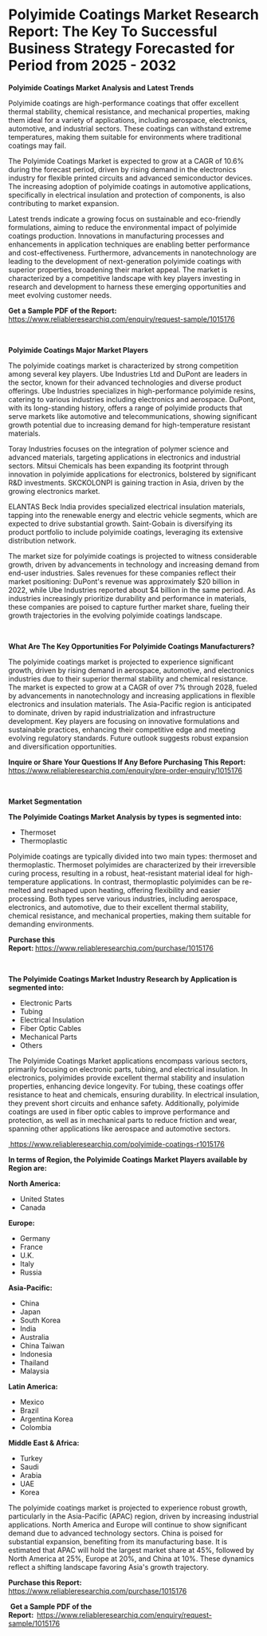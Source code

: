 <p><h1>Polyimide Coatings Market Research Report: The Key To Successful Business Strategy Forecasted for Period from 2025 - 2032</h1></p><p><strong>Polyimide Coatings Market Analysis and Latest Trends</strong></p>
<p><p>Polyimide coatings are high-performance coatings that offer excellent thermal stability, chemical resistance, and mechanical properties, making them ideal for a variety of applications, including aerospace, electronics, automotive, and industrial sectors. These coatings can withstand extreme temperatures, making them suitable for environments where traditional coatings may fail.</p><p>The Polyimide Coatings Market is expected to grow at a CAGR of 10.6% during the forecast period, driven by rising demand in the electronics industry for flexible printed circuits and advanced semiconductor devices. The increasing adoption of polyimide coatings in automotive applications, specifically in electrical insulation and protection of components, is also contributing to market expansion.</p><p>Latest trends indicate a growing focus on sustainable and eco-friendly formulations, aiming to reduce the environmental impact of polyimide coatings production. Innovations in manufacturing processes and enhancements in application techniques are enabling better performance and cost-effectiveness. Furthermore, advancements in nanotechnology are leading to the development of next-generation polyimide coatings with superior properties, broadening their market appeal. The market is characterized by a competitive landscape with key players investing in research and development to harness these emerging opportunities and meet evolving customer needs.</p></p>
<p><strong>Get a Sample PDF of the Report:&nbsp;</strong> <a href="https://www.reliableresearchiq.com/enquiry/request-sample/1015176?utm_campaign=2325&utm_medium=2&utm_source=Github&utm_content=ia&utm_term=17042025&utm_id=polyimide-coatings">https://www.reliableresearchiq.com/enquiry/request-sample/1015176</a></p>
<p>&nbsp;</p>
<p><strong>Polyimide Coatings Major Market Players</strong></p>
<p><p>The polyimide coatings market is characterized by strong competition among several key players. Ube Industries Ltd and DuPont are leaders in the sector, known for their advanced technologies and diverse product offerings. Ube Industries specializes in high-performance polyimide resins, catering to various industries including electronics and aerospace. DuPont, with its long-standing history, offers a range of polyimide products that serve markets like automotive and telecommunications, showing significant growth potential due to increasing demand for high-temperature resistant materials.</p><p>Toray Industries focuses on the integration of polymer science and advanced materials, targeting applications in electronics and industrial sectors. Mitsui Chemicals has been expanding its footprint through innovation in polyimide applications for electronics, bolstered by significant R&D investments. SKCKOLONPI is gaining traction in Asia, driven by the growing electronics market.</p><p>ELANTAS Beck India provides specialized electrical insulation materials, tapping into the renewable energy and electric vehicle segments, which are expected to drive substantial growth. Saint-Gobain is diversifying its product portfolio to include polyimide coatings, leveraging its extensive distribution network.</p><p>The market size for polyimide coatings is projected to witness considerable growth, driven by advancements in technology and increasing demand from end-user industries. Sales revenues for these companies reflect their market positioning: DuPont's revenue was approximately $20 billion in 2022, while Ube Industries reported about $4 billion in the same period. As industries increasingly prioritize durability and performance in materials, these companies are poised to capture further market share, fueling their growth trajectories in the evolving polyimide coatings landscape.</p></p>
<p>&nbsp;</p>
<p><strong>What Are The Key Opportunities For Polyimide Coatings Manufacturers?</strong></p>
<p><p>The polyimide coatings market is projected to experience significant growth, driven by rising demand in aerospace, automotive, and electronics industries due to their superior thermal stability and chemical resistance. The market is expected to grow at a CAGR of over 7% through 2028, fueled by advancements in nanotechnology and increasing applications in flexible electronics and insulation materials. The Asia-Pacific region is anticipated to dominate, driven by rapid industrialization and infrastructure development. Key players are focusing on innovative formulations and sustainable practices, enhancing their competitive edge and meeting evolving regulatory standards. Future outlook suggests robust expansion and diversification opportunities.</p></p>
<p><strong>Inquire or Share Your Questions If Any Before Purchasing This Report:</strong> <a href="https://www.reliableresearchiq.com/enquiry/pre-order-enquiry/1015176?utm_campaign=2325&utm_medium=2&utm_source=Github&utm_content=ia&utm_term=17042025&utm_id=polyimide-coatings">https://www.reliableresearchiq.com/enquiry/pre-order-enquiry/1015176</a></p>
<p>&nbsp;</p>
<p><strong>Market Segmentation</strong></p>
<p><strong>The Polyimide Coatings Market Analysis by types is segmented into:</strong></p>
<p><ul><li>Thermoset</li><li>Thermoplastic</li></ul></p>
<p><p>Polyimide coatings are typically divided into two main types: thermoset and thermoplastic. Thermoset polyimides are characterized by their irreversible curing process, resulting in a robust, heat-resistant material ideal for high-temperature applications. In contrast, thermoplastic polyimides can be re-melted and reshaped upon heating, offering flexibility and easier processing. Both types serve various industries, including aerospace, electronics, and automotive, due to their excellent thermal stability, chemical resistance, and mechanical properties, making them suitable for demanding environments.</p></p>
<p><strong>Purchase this Report:&nbsp;</strong><a href="https://www.reliableresearchiq.com/purchase/1015176?utm_campaign=2325&utm_medium=2&utm_source=Github&utm_content=ia&utm_term=17042025&utm_id=polyimide-coatings">https://www.reliableresearchiq.com/purchase/1015176</a></p>
<p>&nbsp;</p>
<p><strong>The Polyimide Coatings Market Industry Research by Application is segmented into:</strong></p>
<p><ul><li>Electronic Parts</li><li>Tubing</li><li>Electrical Insulation</li><li>Fiber Optic Cables</li><li>Mechanical Parts</li><li>Others</li></ul></p>
<p><p>The Polyimide Coatings Market applications encompass various sectors, primarily focusing on electronic parts, tubing, and electrical insulation. In electronics, polyimides provide excellent thermal stability and insulation properties, enhancing device longevity. For tubing, these coatings offer resistance to heat and chemicals, ensuring durability. In electrical insulation, they prevent short circuits and enhance safety. Additionally, polyimide coatings are used in fiber optic cables to improve performance and protection, as well as in mechanical parts to reduce friction and wear, spanning other applications like aerospace and automotive sectors.</p></p>
<p><a href="https://www.reliableresearchiq.com/polyimide-coatings-r1015176?utm_campaign=2325&utm_medium=2&utm_source=Github&utm_content=ia&utm_term=17042025&utm_id=polyimide-coatings">&nbsp;https://www.reliableresearchiq.com/polyimide-coatings-r1015176</a></p>
<p><strong>In terms of Region, the Polyimide Coatings Market Players available by Region are:</strong></p>
<p>
    <p> <strong> North America: </strong>
        <ul>
            <li>United States</li>
            <li>Canada</li>
        </ul>
        </p> 
    <p> <strong> Europe: </strong>
        <ul>
            <li>Germany</li>
            <li>France</li>
            <li>U.K.</li>
            <li>Italy</li>
            <li>Russia</li>
        </ul>
        </p> 
    <p> <strong> Asia-Pacific: </strong>
        <ul>
            <li>China</li>
            <li>Japan</li>
            <li>South Korea</li>
            <li>India</li>
            <li>Australia</li>
            <li>China Taiwan</li>
            <li>Indonesia</li>
            <li>Thailand</li>
            <li>Malaysia</li>
        </ul>
        </p> 
    <p> <strong> Latin America: </strong>
        <ul>
            <li>Mexico</li>
            <li>Brazil</li>
            <li>Argentina Korea</li>
            <li>Colombia</li>
        </ul>
        </p> 
    <p> <strong> Middle East & Africa: </strong>
        <ul>
            <li>Turkey</li>
            <li>Saudi</li>
            <li>Arabia</li>
            <li>UAE</li>
            <li>Korea</li>
        </ul>
    </p>
    </p>
<p><p>The polyimide coatings market is projected to experience robust growth, particularly in the Asia-Pacific (APAC) region, driven by increasing industrial applications. North America and Europe will continue to show significant demand due to advanced technology sectors. China is poised for substantial expansion, benefiting from its manufacturing base. It is estimated that APAC will hold the largest market share at 45%, followed by North America at 25%, Europe at 20%, and China at 10%. These dynamics reflect a shifting landscape favoring Asia's growth trajectory.</p></p>
<p><strong>Purchase this Report: </strong><a href="https://www.reliableresearchiq.com/purchase/1015176?utm_campaign=2325&utm_medium=2&utm_source=Github&utm_content=ia&utm_term=17042025&utm_id=polyimide-coatings">https://www.reliableresearchiq.com/purchase/1015176</a></p>
<p>&nbsp;<strong>Get a Sample PDF of the Report:&nbsp;&nbsp;</strong><a href="https://www.reliableresearchiq.com/enquiry/request-sample/1015176?utm_campaign=2325&utm_medium=2&utm_source=Github&utm_content=ia&utm_term=17042025&utm_id=polyimide-coatings">https://www.reliableresearchiq.com/enquiry/request-sample/1015176</a></p>
<p><strong></strong></p>
<p><p></p><p></p><p></p></p>
